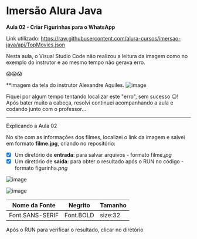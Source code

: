 # Imersão Alura Java
 
 **Aula 02 - Criar Figurinhas para o WhatsApp**
 
 Link utilizado: https://raw.githubusercontent.com/alura-cursos/imersao-java/api/TopMovies.json

 Nesta aula, o Visual Studio Code não realizou a leitura da imagem como no exemplo do instrutor e ao mesmo tempo não gerava erro. 
 
 😱😱😱
 
 **imagem da tela do instrutor Alexandre Aquiles.
 ![image](https://user-images.githubusercontent.com/108991648/180019681-17a97773-414c-4968-9c68-0c5cc8e343fd.png)
 
 Fiquei por algum tempo tentando localizar este "erro", sem sucesso 😥! Após bater muito a cabeça, resolvi continuei acompanhando a aula e codando junto com o professor...
 
 
 
 
 _________________________
Explicando a Aula 02

No site com as informações dos filmes, localizei o link da imagem e salvei em formato **filme.jpg**, criando no repositório:
- [x] Um diretório de **entrada**: para salvar arquivos - formato filme.*jpg*
- [x] Um diretório de **saida**: para obter o resultado após o RUN no código - formato figurinha.*png*

![image](https://user-images.githubusercontent.com/108991648/180031491-469046eb-5871-44fd-a7ba-7c94053b3a0a.png)





![image](https://user-images.githubusercontent.com/108991648/180022446-ed73132a-54b1-44a0-b02b-45364ec24c00.png)

Nome da Fonte | Negrito | Tamanho
---|---|---
Font.SANS-SERIF | Font.BOLD | size:32


Após o RUN para verificar o resultado, clicar no diretório 
